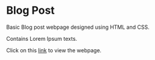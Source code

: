 # Blog Post
Basic Blog post webpage designed using HTML and CSS. 

Contains Lorem Ipsum texts.

Click on this [link](https://prince11sysop.github.io/Blog-Post/Blog.html) to view the webpage.
